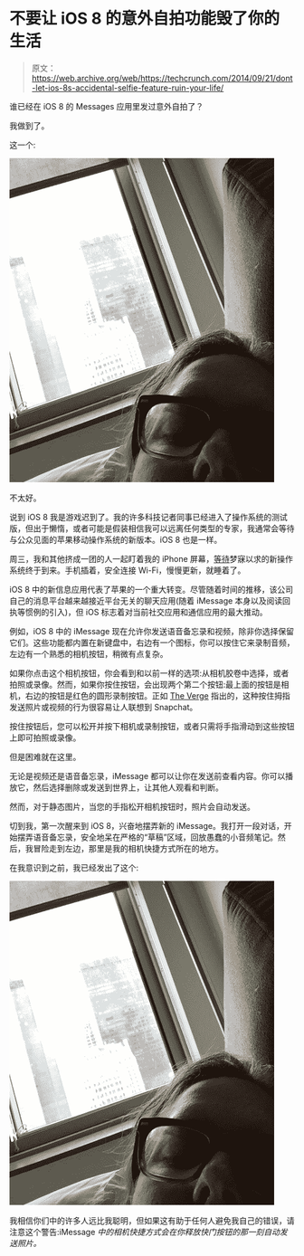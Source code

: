 # 不要让 iOS 8 的意外自拍功能毁了你的生活 

> 原文：<https://web.archive.org/web/https://techcrunch.com/2014/09/21/dont-let-ios-8s-accidental-selfie-feature-ruin-your-life/>

谁已经在 iOS 8 的 Messages 应用里发过意外自拍了？

我做到了。

这一个:

![Screenshot 2014-09-21 14.42.56](img/3d373fd9d4f235f76a122b91c91d9fd2.png)

不太好。

说到 iOS 8 我是游戏迟到了。我的许多科技记者同事已经进入了操作系统的测试版，但出于懒惰，或者可能是假装相信我可以远离任何类型的专家，我通常会等待与公众见面的苹果移动操作系统的新版本。iOS 8 也是一样。

周三，我和其他挤成一团的人一起盯着我的 iPhone 屏幕，[等待](https://web.archive.org/web/20221125213308/https://beta.techcrunch.com/2014/09/17/ios-8-now-available-but-plan-to-be-patient/)梦寐以求的新操作系统终于到来。手机插着，安全连接 Wi-Fi，慢慢更新，就睡着了。

iOS 8 中的新信息应用代表了苹果的一个重大转变。尽管随着时间的推移，该公司自己的消息平台越来越接近平台无关的聊天应用(随着 iMessage 本身以及阅读回执等惯例的引入)，但 iOS 标志着对当前社交应用和通信应用的最大推动。

例如，iOS 8 中的 iMessage 现在允许你发送语音备忘录和视频，除非你选择保留它们。这些功能都内置在新键盘中，右边有一个图标，你可以按住它来录制音频，左边有一个熟悉的相机按钮，稍微有点复杂。

如果你点击这个相机按钮，你会看到和以前一样的选项:从相机胶卷中选择，或者拍照或录像。然而，如果你按住按钮，会出现两个第二个按钮:最上面的按钮是相机，右边的按钮是红色的圆形录制按钮。正如 [The Verge](https://web.archive.org/web/20221125213308/http://www.theverge.com/2014/6/2/5773774/apple-is-fighting-a-messaging-war-it-cannot-win-messages-ios-8-snapchat-whatsapp) 指出的，这种按住拇指发送照片或视频的行为很容易让人联想到 Snapchat。

按住按钮后，您可以松开并按下相机或录制按钮，或者只需将手指滑动到这些按钮上即可拍照或录像。

但是困难就在这里。

无论是视频还是语音备忘录，iMessage 都可以让你在发送前查看内容。你可以播放它，然后选择删除或发送到世界上，让其他人观看和判断。

然而，对于静态图片，当您的手指松开相机按钮时，照片会自动发送。

切到我，第一次醒来到 iOS 8，兴奋地摆弄新的 iMessage。我打开一段对话，开始摆弄语音备忘录，安全地呆在严格的“草稿”区域，回放愚蠢的小音频笔记。然后，我冒险走到左边，那里是我的相机快捷方式所在的地方。

在我意识到之前，我已经发出了这个:

![Screenshot 2014-09-21 14.42.56](img/3d373fd9d4f235f76a122b91c91d9fd2.png)

我相信你们中的许多人远比我聪明，但如果这有助于任何人避免我自己的错误，请注意这个警告:iMessage *中的相机快捷方式会在你释放快门按钮的那一刻自动发送照片。*
